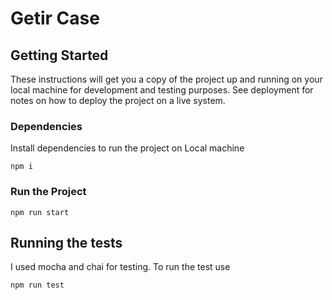 # Getir Case


## Getting Started

These instructions will get you a copy of the project up and running on your local machine for development and testing purposes. See deployment for notes on how to deploy the project on a live system.

### Dependencies

Install dependencies to run the project on Local machine

```
npm i
```

### Run the Project

```
npm run start
```

## Running the tests

I used mocha and chai for testing. To run the test use 


```
npm run test
```



